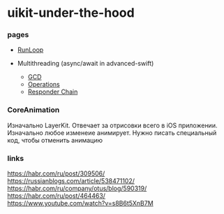 # uikit-under-the-hood

### pages 
- [RunLoop](runloop.md)
 
- Multithreading (async/await in advanced-swift)
  - [GCD](runloop.md)
  - [Operations](runloop.md)
  - [Responder Chain](responder-chain.md)

### CoreAnimation 
Изначально LayerKit.
Отвечает за отрисовки всего в iOS приложении. Изначально любое изменеие анимирует. 
Нужно писать специальный код, чтобы отменить анимацию

### links
https://habr.com/ru/post/309506/ \
https://russianblogs.com/article/538471102/ \
https://habr.com/ru/company/otus/blog/590319/ \
https://habr.com/ru/post/464463/ \
https://www.youtube.com/watch?v=s8B6t5XnB7M
